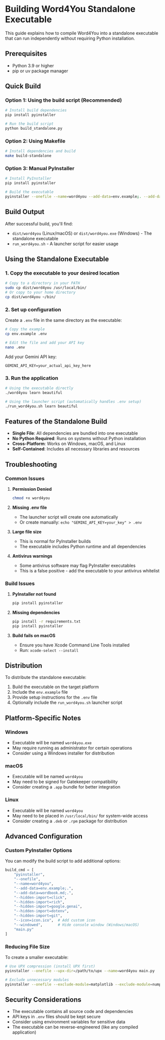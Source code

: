 # Building Word4You Standalone Executable

This guide explains how to compile Word4You into a standalone executable that can run independently without requiring Python installation.

## Prerequisites

- Python 3.9 or higher
- pip or uv package manager

## Quick Build

### Option 1: Using the build script (Recommended)

```bash
# Install build dependencies
pip install pyinstaller

# Run the build script
python build_standalone.py
```

### Option 2: Using Makefile

```bash
# Install dependencies and build
make build-standalone
```

### Option 3: Manual PyInstaller

```bash
# Install PyInstaller
pip install pyinstaller

# Build the executable
pyinstaller --onefile --name=word4you --add-data=env.example;. --add-data=wordbook.md;. --hidden-import=click --hidden-import=rich --hidden-import=google.genai --hidden-import=dotenv --hidden-import=git main.py
```

## Build Output

After successful build, you'll find:

- `dist/word4you` (Linux/macOS) or `dist/word4you.exe` (Windows) - The standalone executable
- `run_word4you.sh` - A launcher script for easier usage

## Using the Standalone Executable

### 1. Copy the executable to your desired location

```bash
# Copy to a directory in your PATH
sudo cp dist/word4you /usr/local/bin/
# Or copy to your home directory
cp dist/word4you ~/bin/
```

### 2. Set up configuration

Create a `.env` file in the same directory as the executable:

```bash
# Copy the example
cp env.example .env

# Edit the file and add your API key
nano .env
```

Add your Gemini API key:
```
GEMINI_API_KEY=your_actual_api_key_here
```

### 3. Run the application

```bash
# Using the executable directly
./word4you learn beautiful

# Using the launcher script (automatically handles .env setup)
./run_word4you.sh learn beautiful
```

## Features of the Standalone Build

- **Single File**: All dependencies are bundled into one executable
- **No Python Required**: Runs on systems without Python installation
- **Cross-Platform**: Works on Windows, macOS, and Linux
- **Self-Contained**: Includes all necessary libraries and resources

## Troubleshooting

### Common Issues

1. **Permission Denied**
   ```bash
   chmod +x word4you
   ```

2. **Missing .env file**
   - The launcher script will create one automatically
   - Or create manually: `echo "GEMINI_API_KEY=your_key" > .env`

3. **Large file size**
   - This is normal for PyInstaller builds
   - The executable includes Python runtime and all dependencies

4. **Antivirus warnings**
   - Some antivirus software may flag PyInstaller executables
   - This is a false positive - add the executable to your antivirus whitelist

### Build Issues

1. **PyInstaller not found**
   ```bash
   pip install pyinstaller
   ```

2. **Missing dependencies**
   ```bash
   pip install -r requirements.txt
   pip install pyinstaller
   ```

3. **Build fails on macOS**
   - Ensure you have Xcode Command Line Tools installed
   - Run: `xcode-select --install`

## Distribution

To distribute the standalone executable:

1. Build the executable on the target platform
2. Include the `env.example` file
3. Provide setup instructions for the `.env` file
4. Optionally include the `run_word4you.sh` launcher script

## Platform-Specific Notes

### Windows
- Executable will be named `word4you.exe`
- May require running as administrator for certain operations
- Consider using a Windows installer for distribution

### macOS
- Executable will be named `word4you`
- May need to be signed for Gatekeeper compatibility
- Consider creating a `.app` bundle for better integration

### Linux
- Executable will be named `word4you`
- May need to be placed in `/usr/local/bin/` for system-wide access
- Consider creating a `.deb` or `.rpm` package for distribution

## Advanced Configuration

### Custom PyInstaller Options

You can modify the build script to add additional options:

```python
build_cmd = [
    "pyinstaller",
    "--onefile",
    "--name=word4you",
    "--add-data=env.example;.",
    "--add-data=wordbook.md;.",
    "--hidden-import=click",
    "--hidden-import=rich",
    "--hidden-import=google.genai",
    "--hidden-import=dotenv",
    "--hidden-import=git",
    "--icon=icon.ico",  # Add custom icon
    "--windowed",       # Hide console window (Windows/macOS)
    "main.py"
]
```

### Reducing File Size

To create a smaller executable:

```bash
# Use UPX compression (install UPX first)
pyinstaller --onefile --upx-dir=/path/to/upx --name=word4you main.py

# Exclude unnecessary modules
pyinstaller --onefile --exclude-module=matplotlib --exclude-module=numpy --name=word4you main.py
```

## Security Considerations

- The executable contains all source code and dependencies
- API keys in `.env` files should be kept secure
- Consider using environment variables for sensitive data
- The executable can be reverse-engineered (like any compiled application) 